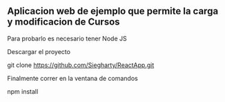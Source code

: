 ## Aplicacion web de ejemplo que permite la carga y modificacion de Cursos


Para probarlo es necesario tener Node JS 

Descargar el proyecto

git clone https://github.com/Siegharty/ReactApp.git

Finalmente correr en la ventana de comandos

npm install
